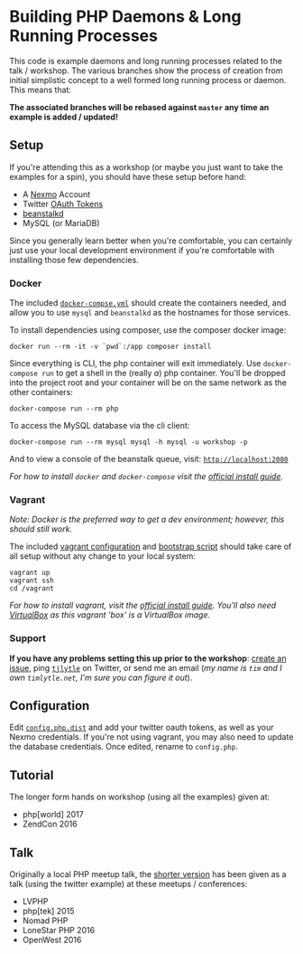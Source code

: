 Building PHP Daemons & Long Running Processes
=============================================
This code is example daemons and long running processes related to the talk / 
workshop. The various branches show the process of creation from initial 
simplistic concept to a well formed long running process or daemon. This means 
that:
 
**The associated branches will be rebased against `master` any time an example 
is added / updated!**

Setup
-----
If you're attending this as a workshop (or maybe you just want to take the 
examples for a spin), you should have these setup before hand:
- A [Nexmo][nexmo] Account 
- Twitter [OAuth Tokens][twitter] 
- [beanstalkd][beanstalkd]
- MySQL (or MariaDB)

Since you generally learn better when you're comfortable, you can certainly just 
use your local development environment if you're comfortable with installing 
those few dependencies.
 
### Docker
The included [`docker-compse.yml`](./docker-compose.yml) should create the 
containers needed, and allow you to use `mysql` and `beanstalkd` as the 
hostnames for those services.  

To install dependencies using composer, use the composer docker image:

    docker run --rm -it -v `pwd`:/app composer install

Since everything is CLI, the php container will exit immediately. Use 
`docker-compose run` to get a shell in the (really _a_) php container. You'll 
be dropped into the project root and your container will be on the same network 
as the other containers: 

    docker-compose run --rm php

To access the MySQL database via the cli client:

    docker-compose run --rm mysql mysql -h mysql -u workshop -p

And to view a console of the beanstalk queue, visit: 
[`http://localhost:2080`](http://localhost:2080)

_For how to install `docker` and `docker-compose` visit the [official install 
guide](https://docs.docker.com/compose/install/)._

### Vagrant
_Note: Docker is the preferred way to get a dev environment; however, this 
should still work._

The included [vagrant configuration](./Vagrantfile) and 
[bootstrap script](./vagrant/bootstrap.sh) should take care of all setup without 
any change to your local system:
    
    vagrant up
    vagrant ssh
    cd /vagrant
    
_For how to install vagrant, visit the [official install guide][vagrant]. You'll 
also need [VirtualBox][virtualbox] as this vagrant 'box' is a VirtualBox image._

### Support

**If you have any problems setting this up prior to the workshop**: [create an 
issue](../../issues/new), ping [`tjlytle`][t] on Twitter, or send me an email 
(_my name is `tim` and I own `timlytle.net`, I'm sure you can figure it out_).

Configuration
-------------
Edit [`config.php.dist`](./config.php.dist) and add your twitter oauth tokens, as well as your Nexmo credentials. If 
you're not using vagrant, you may also need to update the database credentials. Once edited, rename to `config.php`.

Tutorial
--------
The longer form hands on workshop (using all the examples) given at:
- php[world] 2017
- ZendCon 2016

Talk
----
Originally a local PHP meetup talk, the [shorter version][talk] has been given as a talk (using the twitter example) 
at these meetups / conferences:
- LVPHP
- php[tek] 2015
- Nomad PHP 
- LoneStar PHP 2016
- OpenWest 2016

[talk]: https://prezi.com/0l3a7q5dywc6/building-php-daemons-and-long-running-processes/
[nexmo]: https://dashboard.nexmo.com/sign-up?utm_source=DEV_REL&utm_medium=github&utm_campaign=tjlytle/daemon-example
[beanstalkd]: http://kr.github.io/beanstalkd/
[twitter]: https://dev.twitter.com/oauth/overview/application-owner-access-tokens
[vagrant]: https://www.vagrantup.com/docs/installation/
[virtualbox]: https://www.vagrantup.com/docs/virtualbox/
[t]: https://twitter.com/tjlytle